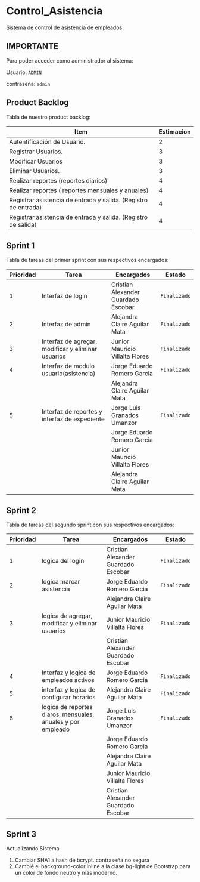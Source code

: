 # Control_Asistencia
Sistema de control de asistencia de empleados

## IMPORTANTE

Para poder acceder como administrador al sistema:


Usuario: `ADMIN`

contraseña: `admin`


## Product Backlog

Tabla de nuestro product backlog:

|Item|              Estimacion |
|----------------|----------------|
|Autentificación de Usuario. |2 |
|Registrar Usuarios.|3|
|Modificar Usuarios|3|
|Eliminar Usuarios.|3|
|Realizar reportes (reportes diarios)|4|
|Realizar reportes ( reportes mensuales y anuales)  |4|
|Registrar asistencia de entrada y salida. (Registro de entrada)|4|
|Registrar asistencia de entrada y salida. (Registro de salida)|4|



## Sprint 1

Tabla de tareas del primer sprint con sus respectivos encargados:

|Prioridad|              Tarea  | Encargados                       |Estado                       |
|----------------|----------------|-------------------------------|-----------------------------|
|1   |Interfaz de login|Cristian Alexander Guardado Escobar     |`Finalizado`|
|2|Interfaz de admin|Alejandra Claire Aguilar Mata|`Finalizado`
|3|Interfaz de agregar, modificar y eliminar usuarios|Junior Mauricio Villalta Flores| `Finalizado`
|4|Interfaz de modulo usuario(asistencia)|Jorge Eduardo Romero Garcia | `Finalizado`|
|||Alejandra Claire Aguilar Mata||
|5   |Interfaz de reportes y interfaz de expediente|Jorge Luis Granados Umanzor      |`Finalizado`|
|||Jorge Eduardo Romero Garcia||
|||Junior Mauricio Villalta Flores||
|||Alejandra Claire Aguilar Mata||

## Sprint 2

Tabla de tareas del segundo sprint con sus respectivos encargados:

|Prioridad|              Tarea  | Encargados                       |Estado                       |
|----------------|----------------|-------------------------------|-----------------------------|
|1   |logica del login|Cristian Alexander Guardado Escobar     |`Finalizado`|
|2|logica marcar asistencia|Jorge Eduardo Romero Garcia|`Finalizado`
|||Alejandra Claire Aguilar Mata||
|3|logica de agregar, modificar y eliminar usuarios|Junior Mauricio Villalta Flores| `Finalizado`
|||Cristian Alexander Guardado Escobar||
|4|Interfaz y logica de empleados activos|Jorge Eduardo Romero Garcia | `Finalizado`|
|5   |interfaz y logica de configurar horarios|Alejandra Claire Aguilar Mata     |`Finalizado`|
|6|logica de reportes diaros, mensuales, anuales y por  empleado|Jorge Luis Granados Umanzor  |`Finalizado`|
|||Jorge Eduardo Romero Garcia||
|||Alejandra Claire Aguilar Mata||
|||Junior Mauricio Villalta Flores||
|||Cristian Alexander Guardado Escobar||

## Sprint 3
Actualizando Sistema
1. Cambiar SHA1 a hash de bcrypt. contraseña no segura
2. Cambié el background-color inline a la clase bg-light de Bootstrap para un color de fondo neutro y más moderno.


